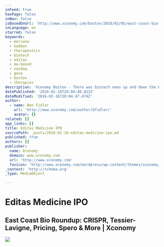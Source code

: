 ```yaml
---
inFeed: true
hasPage: false
inNav: false
isBasedOnUrl: 'http://www.xconomy.com/boston/2016/02/05/east-coast-bio-roundup-crispr-tessier-lavigne-pricing-spero-more/?utm_content=buffer8b179&utm_medium=social&utm_source=linkedin.com&utm_campaign=buffer'
inLanguage: en
starred: false
keywords:
  - mersana
  - kadmon
  - therapeutics
  - biotech
  - editas
  - ma-based
  - nasdaq
  - gene
  - boston
  - therapies
description: 'Xconomy Boston - There was biotech news up and down the East Coast this week. In Boston, all eyes were on the first biotech IPO of the year-and the sector let out a collective sigh when things went well.'
datePublished: '2016-02-16T20:04:48.822Z'
dateModified: '2016-02-16T20:04:47.474Z'
author:
  - name: Ben Fidler
    url: 'http://www.xconomy.com/author/bfidler/'
    avatar: {}
related: []
app_links: []
title: Editas Medicine IPO
sourcePath: _posts/2016-02-16-editas-medicine-ipo.md
published: true
authors: []
publisher:
  name: Xconomy
  domain: www.xconomy.com
  url: 'http://www.xconomy.com'
  favicon: 'http://www.xconomy.com/wordpress/wp-content/themes/xconomy/images/favicon.ico'
_context: 'http://schema.org'
_type: MediaObject

---
```

# Editas Medicine IPO

<article style=""><h1>East Coast Bio Roundup: CRISPR, Tessier-Lavigne, Pricing, Spero &amp; More | Xconomy</h1><img src="https://s3-us-west-2.amazonaws.com/the-grid-img/p/23eceb32c188bec728438a6d9494be95ee473054.jpg" /></article>